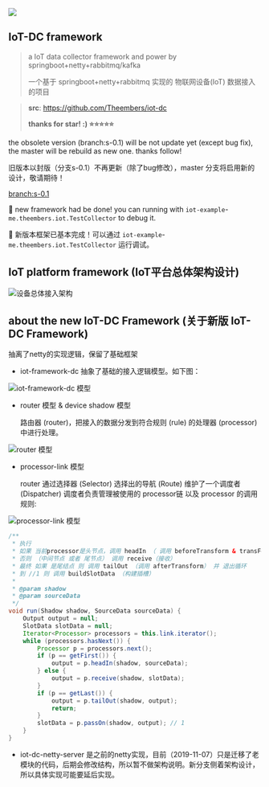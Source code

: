 ![](https://img.shields.io/github/license/Theembers/iot-dc)

## IoT-DC framework

> a IoT data collector framework and power by springboot+netty+rabbitmq/kafka
>
> 一个基于 springboot+netty+rabbitmq 实现的 物联网设备(IoT) 数据接入的项目

> **src**: https://github.com/Theembers/iot-dc
>
> **thanks for star! :) ⭐⭐⭐⭐⭐**

the obsolete version (branch:s-0.1) will be not update yet (except bug fix), the master will be rebuild as new one. thanks follow!

旧版本以封版（分支s-0.1）不再更新（除了bug修改），master 分支将启用新的设计，敬请期待！

[branch:s-0.1](https://github.com/Theembers/iot-dc/tree/s-0.1)  

🎉 new framework had be done! you can running with `iot-example`-`me.theembers.iot.TestCollector` to debug it. 

🎉 新版本框架已基本完成！可以通过 `iot-example`-`me.theembers.iot.TestCollector` 运行调试。

## IoT platform framework (IoT平台总体架构设计)

![设备总体接入架构](https://image-1257148187.cos.ap-chengdu.myqcloud.com/picgo_img/20190926173357.jpg)

## about the new IoT-DC Framework (关于新版 IoT-DC Framework)

抽离了netty的实现逻辑，保留了基础框架

- iot-framework-dc 抽象了基础的接入逻辑模型。如下图：

![iot-framework-dc 模型](https://image-1257148187.cos.ap-chengdu.myqcloud.com/picgo_img/20191111134357.jpg)

- router 模型 & device shadow 模型

  路由器 (router)，把接入的数据分发到符合规则 (rule) 的处理器 (processor) 中进行处理。

![router 模型](https://image-1257148187.cos.ap-chengdu.myqcloud.com/picgo_img/20191111131757.jpg)

- processor-link 模型

  router 通过选择器 (Selector) 选择出的导航 (Route) 维护了一个调度者 (Dispatcher) 调度者负责管理被使用的 processor链 以及 processor 的调用 规则:

![processor-link 模型](https://image-1257148187.cos.ap-chengdu.myqcloud.com/picgo_img/processor-link-1.jpg)

```java
/**
 * 执行
 * 如果 当前processor是头节点，调用 headIn （ 调用 beforeTransform & transForm）
 * 否则 （中间节点 或者 尾节点） 调用 receive（接收）
 * 最终 如果 是尾结点 则 调用 tailOut （调用 afterTransform） 并 退出循环
 * 到 //1 则 调用 buildSlotData （构建插槽）
 *
 * @param shadow
 * @param sourceData
 */
void run(Shadow shadow, SourceData sourceData) {
    Output output = null;
    SlotData slotData = null;
    Iterator<Processor> processors = this.link.iterator();
    while (processors.hasNext()) {
        Processor p = processors.next();
        if (p == getFirst()) {
            output = p.headIn(shadow, sourceData);
        } else {
            output = p.receive(shadow, slotData);
        }
        if (p == getLast()) {
            output = p.tailOut(shadow, output);
            return;
        }
        slotData = p.passOn(shadow, output); // 1
    }
}
```

- iot-dc-netty-server 是之前的netty实现，目前（2019-11-07）只是迁移了老模块的代码，后期会修改结构，所以暂不做架构说明。新分支侧着架构设计，所以具体实现可能要延后实现。

